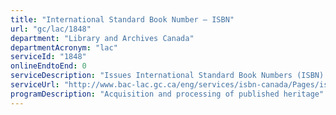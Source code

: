 ```yaml
---
title: "International Standard Book Number – ISBN"
url: "gc/lac/1848"
department: "Library and Archives Canada"
departmentAcronym: "lac"
serviceId: "1848"
onlineEndtoEnd: 0
serviceDescription: "Issues International Standard Book Numbers (ISBN) - unique numerical identifiers for books, pamphlets, educational kits, microforms, CD-ROMs and other digital and electronic publications. Manages the ISBN Canada online system, a free service that allows publishers to manage their ISBN account and logbook, to assign their ISBNs to future publications, and to modify information about their publications.  Provides access to the names and contact information of Canadian publishers who have been assigned ISBNs through the Canadian ISBN Publisher's Directory."
serviceUrl: "http://www.bac-lac.gc.ca/eng/services/isbn-canada/Pages/isbn-canada.aspx"
programDescription: "Acquisition and processing of published heritage"
---
```

